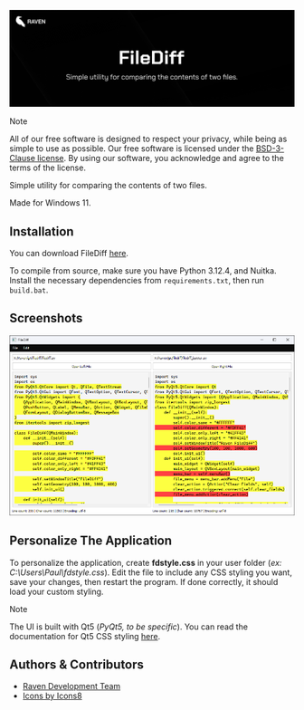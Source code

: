 <p align="center">
  <img src="banner.png" alt="Banner" width="800">
</p>

> [!NOTE]
> All of our free software is designed to respect your privacy, while being as simple to use as possible. Our free software is licensed under the [BSD-3-Clause license](https://ravendevteam.org/files/BSD-3-Clause.txt). By using our software, you acknowledge and agree to the terms of the license.

Simple utility for comparing the contents of two files.

Made for Windows 11.

## Installation
You can download FileDiff [here](https://ravendevteam.org/software/filediff).

To compile from source, make sure you have Python 3.12.4, and Nuitka. Install the necessary dependencies from `requirements.txt`, then run `build.bat`.

## Screenshots

![Demo Screenshot 1](https://raw.githubusercontent.com/ravendevteam/filediff/refs/heads/main/demo_screenshot_1.png)

## Personalize The Application

To personalize the application, create **fdstyle.css** in your user folder (*ex: C:\Users\Paul\fdstyle.css*). Edit the file to include any CSS styling you want, save your changes, then restart the program. If done correctly, it should load your custom styling.

> [!NOTE]
> The UI is built with Qt5 (*PyQt5, to be specific*). You can read the documentation for Qt5 CSS styling [here](https://doc.qt.io/qt-5/stylesheet-syntax.html).

## Authors & Contributors

- [Raven Development Team](https://ravendevteam.org/)
- [Icons by Icons8](https://icons8.com/)

